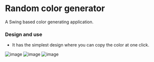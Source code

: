 # Random color generator
A Swing based color generating application.

### Design and use
- It has the simplest design where you can copy the color at one click.

![image](https://user-images.githubusercontent.com/66639966/189687809-54ab1cca-e8ae-415e-bc03-da0f7127ccb0.png)
![image](https://user-images.githubusercontent.com/66639966/189687855-c6ff371c-dbe3-4f19-ae9c-cd1ebd8ca157.png)
![image](https://user-images.githubusercontent.com/66639966/189687885-f1349e3d-b275-4662-aa01-d7d7717f8d92.png)
